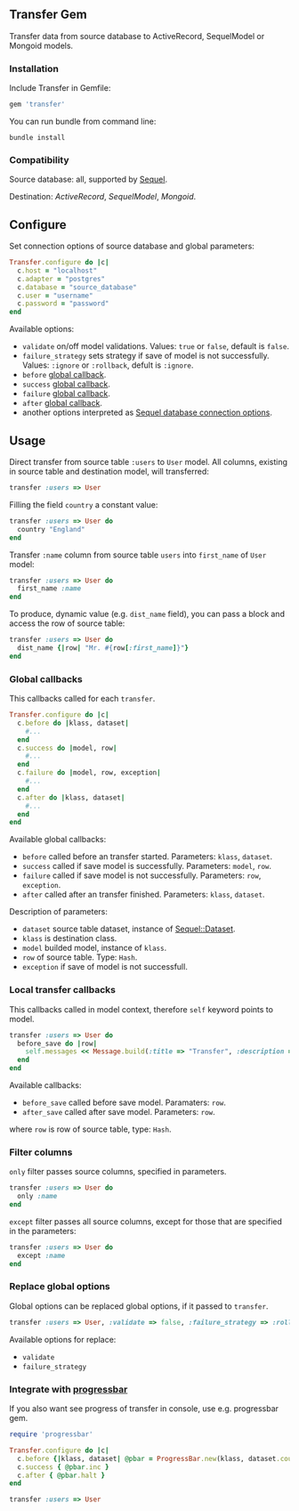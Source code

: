 ## Transfer Gem
Transfer data from source database to ActiveRecord, SequelModel or Mongoid models.

### Installation
Include Transfer in Gemfile:

```ruby
gem 'transfer'
```

You can run bundle from command line:

```console
bundle install
```


### Compatibility
Source database: all, supported by [Sequel](http://sequel.rubyforge.org/documentation.html).

Destination: *ActiveRecord*, *SequelModel*, *Mongoid*.


## Configure
Set connection options of source database and global parameters:

```ruby
Transfer.configure do |c|
  c.host = "localhost"
  c.adapter = "postgres"
  c.database = "source_database"
  c.user = "username"
  c.password = "password"
end
```

Available options:

* `validate` on/off model validations. Values: `true` or `false`, default is `false`.
* `failure_strategy` sets strategy if save of model is not successfully. Values: `:ignore` or `:rollback`, defult is `:ignore`.
* `before` [global callback](#global_callbacks).
* `success` [global callback](#global_callbacks).
* `failure` [global callback](#global_callbacks).
* `after` [global callback](#global_callbacks).
* another options interpreted as [Sequel database connection options](http://sequel.rubyforge.org/rdoc/files/doc/opening_databases_rdoc.html).


## Usage
Direct transfer from source table `:users` to `User` model. All columns, existing in source table and destination model, will transferred:

```ruby
transfer :users => User
```

Filling the field `country` a constant value:

```ruby
transfer :users => User do
  country "England"
end
```
Transfer `:name` column from source table `users` into `first_name` of `User` model:

```ruby
transfer :users => User do
  first_name :name
end
```
To produce, dynamic value (e.g. `dist_name` field), you can pass a block and access the row of source table:

```ruby
transfer :users => User do
  dist_name {|row| "Mr. #{row[:first_name]}"}
end
```

### Global callbacks <a name="global_callbacks"/>
This callbacks called for each `transfer`.

```ruby
Transfer.configure do |c|
  c.before do |klass, dataset|
    #...
  end
  c.success do |model, row|
    #...
  end
  c.failure do |model, row, exception|
    #...
  end
  c.after do |klass, dataset|
    #...
  end
end
```
Available global callbacks:

* `before` called before an transfer started. Parameters: `klass`, `dataset`.
* `success` called if save model is successfully. Parameters: `model`, `row`.
* `failure` called if save model is not successfully. Parameters: `row`, `exception`.
* `after` called after an transfer finished. Parameters: `klass`, `dataset`.

Description of parameters:

* `dataset` source table dataset, instance of [Sequel::Dataset](http://sequel.rubyforge.org/rdoc/classes/Sequel/Dataset.html).
* `klass` is destination class.
* `model` builded model, instance of `klass`.
* `row` of source table. Type: `Hash`.
* `exception` if save of model is not successfull.


### Local transfer callbacks
This callbacks called in model context, therefore `self` keyword points to model.

```ruby
transfer :users => User do
  before_save do |row|
    self.messages << Message.build(:title => "Transfer", :description => "Welcome to new site, #{row[:fname]}!")
  end
end
```
Available callbacks:

* `before_save` called before save model. Paramaters: `row`.
* `after_save` called after save model. Parameters: `row`.

where `row` is row of source table, type: `Hash`.


### Filter columns
`only` filter passes source columns, specified in parameters.

```ruby
transfer :users => User do
  only :name
end
```
`except` filter passes all source columns, except for those that are specified in the parameters:

```ruby
transfer :users => User do
  except :name
end
```


### Replace global options
Global options can be replaced global options, if it passed to `transfer`.

```ruby
transfer :users => User, :validate => false, :failure_strategy => :rollback
```
Available options for replace:

* `validate`
* `failure_strategy`


### Integrate with [progressbar](https://github.com/peleteiro/progressbar)
If you also want see progress of transfer in console, use e.g. progressbar gem.

```ruby
require 'progressbar'

Transfer.configure do |c|
  c.before {|klass, dataset| @pbar = ProgressBar.new(klass, dataset.count) }
  c.success { @pbar.inc }
  c.after { @pbar.halt }
end

transfer :users => User
```

